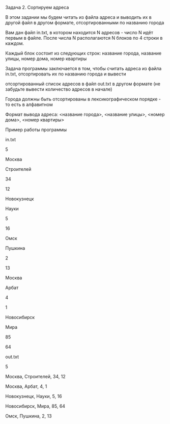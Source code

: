 Задача 2. Сортируем адреса

В этом задании мы будем читать из файла адреса и выводить их в другой файл в другом формате, отсортированными по названию города

Вам дан файл in.txt, в котором находится N адресов - число N идёт первым в файле. После числа N располагаются N блоков по 4 строки в каждом. 

Каждый блок состоит из следующих строк: название города, название улицы, номер дома, номер квартиры

Задача программы заключается в том, чтобы считать адреса из файла in.txt, отсортировать их по названию города и вывести 

отсортированный список адресов в файл out.txt в другом формате (не забудьте вывести количество адресов в начале)

Города должны быть отсортированы в лексикографическом порядке - то есть в алфавитном

Формат вывода адреса: <название города>, <название улицы>, <номер дома>, <номер квартиры>

Пример работы программы

in.txt

5

Москва

Строителей

34

12

Новокузнецк

Науки

5

16

Омск

Пушкина

2

13

Москва

Арбат

4

1

Новосибирск

Мира

85

64

out.txt

5

Москва, Строителей, 34, 12

Москва, Арбат, 4, 1

Новокузнецк, Науки, 5, 16

Новосибирск, Мира, 85, 64

Омск, Пушкина, 2, 13

